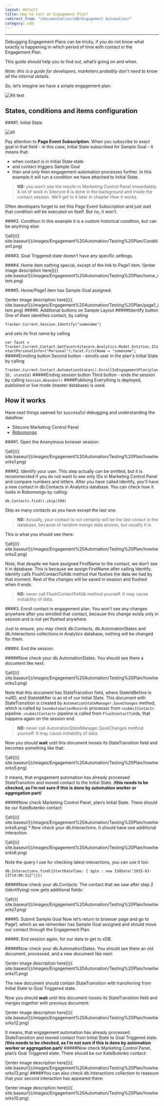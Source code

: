 ```yaml
---
layout: default
title: How to test an Engagement Plan?
redirect_from: "/documentation/xDB/Engagement Automation/"
category: xdb
---
```


* * *

Debugging Engagement Plans can be tricky, if you do not know what exactly is happening in which period of time with contact in the Engagement Plan.

This guide should help you to find out, what’s going on and when.

_Note: this is a guide for developers, marketers probably don’t need to know all the internal details._

So, let’s imagine we have a simple engagement plan:

![Alt text]({{site.baseurl}}/images/Engagement%20Automation/Testing%20Plan/engPlan1.png)

## States, conditions and items configuration

####1. Initial State

 ![alt]({{site.baseurl}}/images/Engagement%20Automation/Testing%20Plan/InitialStatePageEventSubscription.png)

Pay attention to **Page Event Subscription**.    When you subscribe to exact goal in that field - in this case, Initial State subscribed for Sample Goal - it means that:

* when contact is in Initial State state
* and contact  triggers Sample Goal
* then and only then engagement automation processes further. In this example it will run a condition we have attached to Initial State.

 > **NB:** you won’t see the results in Marketing Control Panel immediately. A lot of work in Sitecore 8 is done in the background and inside the contact session. We’ll get to it later in chapter How it works.

 Often developers forget to set this Page Event Subscription and just wait that condition will be executed on itself. But no, it won’t.


####2. Condition
In this example it is a custom historical condition, but can be anything else:

![alt]({{ site.baseurl}}/images/Engagement%20Automation/Testing%20Plan/Condition1.png)

####3. Goal Triggered state
doesn’t have any specific settings.

####4. Home item
nothing special, except of the link to Page1 item. 
![enter image description here]({{ site.baseurl}}/images/Engagement%20Automation/Testing%20Plan/home_item.png)

####5.  Home/Page1 item
has Sample Goal assigned.

![enter image description here]({{ site.baseurl}}/images/Engagement%20Automation/Testing%20Plan/page1_item.png)
####6.   Additional buttons on Sample Layout
#####Identify button
One of them identifies contact, by calling
     
`Tracker.Current.Session.Identify("somename")`
    
and sets its first name by calling
    
`var facet = 
	    Tracker.Current.Contact.GetFacet<Sitecore.Analytics.Model.Entities.IContactPersonalInfo>("Personal");facet.FirstName = "somename";`
#####Enrolling button
Second button - enrolls user in the plan's Initial State by calling	
	
`Tracker.Current.Contact.AutomationStates().EnrollInEngagementPlan(planID, stateId)`
#####Ending session button
Third button - ends the session by calling
`Session.Abandon()`
####Publising
Everything is deployed, published or live mode (master database) is used.

## How it works

Have next things opened for successful debugging and understanding the dataflow:

*   Sitecore Marketing Control Panel
*   [Robomongo](http://robomongo.org/)

####1.  Open the Anonymous browser session:

![alt]({{ site.baseurl}}/images/Engagement%20Automation/Testing%20Plan/howitworks1.png)

####2.  Identify your user. 
This step actually can be omitted, but it is recommended if you do not want to see only IDs in Marketing Control Panel and compare numbers and letters. After you have called Identify, you’ll have a new contact in db.Contacts in Analytics database. You can check how it looks in Robomongo by calling:

`db.Contacts.find().skip(390)`

Skip as many contacts as you have except the last one. 

> **NB:** Actually, your contact is not certainly will be the last conact in the database, because of random mongo data access, but usually it is.

This is what you should see there:

![alt]({{ site.baseurl}}/images/Engagement%20Automation/Testing%20Plan/howitworks2.png)

Note, that despite we have assigned FirstName to the contact, we don’t see it in database. This is because we assign FirstName after calling Identify. Identify calls FlushContactToXdb method that flushes the data we had by that moment. Rest of the changes will be saved in session and flushed when it ends.

>**NB:**  never call FlushContactToXdb method yourself. It may cause instability of data.

####3. Enroll contact in engagement plan. 
You won’t see any changes anywhere after you enrolled that contact, because this change exists only in session and is not yet flushed anywhere.

Just to ensure, you may check db.Contacts, db.AutomationStates and db.Interactions collections in Analytics database, nothing will be changed for them.

####4.   End the session.

#####Now check your db.AutomationStates. 
You should see there a document like next:

![alt]({{ site.baseurl}}/images/Engagement%20Automation/Testing%20Plan/howitworks3.png)

Note that this document has StateTransition field, where StateIdBefore is nullID, and StateIdAfter is an id of our Initial State. This document with StateTransition is created by `AutomationStateManager.SaveChanges` method, which is called by `SaveAutomationRecords` processor from `<submitContact>` pipeline. `<submitContact>` pipeline is called from `FlushContactToXdb`, that happens again on the session end.

> **NB:**  never call AutomationStateManager.SaveChanges method yourself. It may cause instability of data.

Now you should **wait** until this document looses its StateTransition field and becomes something like that:

![alt]({{ site.baseurl}}/images/Engagement%20Automation/Testing%20Plan/howitworks5.png)

It means, that engagement automation has already processed StateTransition and moved contact to the Initial State. **/this needs to be checked, as I’m not sure if this is done by automation worker or aggregation part/**

#####Now check Marketing Control Panel, plan’s Initial State. 
There should be our KateButenko contact:

![alt]({{ site.baseurl}}/images/Engagement%20Automation/Testing%20Plan/howitworks8.png)
    *   Now check your db.Interactions. It should have one additional interaction.

![alt]({{ site.baseurl}}/images/Engagement%20Automation/Testing%20Plan/howitworks6.png)

Note the query I use for checking latest interactions, you can use it too:

`db.Interactions.find({StartDateTime: { $gte : new ISODate("2015-03-13T14:00:31Z")}})`

#####Now check your db.Contacts. 
The contact that we saw after step 2 (identifying) now gets additional fields:

![alt({{ site.baseurl}}/images/Engagement%20Automation/Testing%20Plan/howitworks7.png)

####5. Submit Sample Goal
Now let’s return to browser page and go to Page1, which as we remember has Sample Goal assigned and should move our contact through the Engagement Plan.

####6. End session again, for our data to get to xDB.

#####Now check your db.AutomationStates. 
You should see there an old document, processed, and a new document like next:

![enter image description here]({{ site.baseurl}}/images/Engagement%20Automation/Testing%20Plan/howitworks11.png)

The new document should contain StateTransition with transferring from Initial State to Goal Triggered state.

Now you should **wait** until this document looses its StateTransition field and merges together with previous document:

![enter image description here]({{ site.baseurl}}/images/Engagement%20Automation/Testing%20Plan/howitworks12.png)

It means, that engagement automation has already processed StateTransition and moved contact from Initial State to Goal Triggered state. **/this needs to be checked, as I’m not sure if this is done by automation worker or aggregation part/**
#####Now check Marketing Control Panel, plan’s Goal Triggered state. 
There should be our KateButenko contact:

![enter image description here]({{ site.baseurl}}/images/Engagement%20Automation/Testing%20Plan/howitworks13.png)
#####You can also check db.Interactions collection 
to reassure that your second interaction has appeared there:

![enter image description here]({{ site.baseurl}}/images/Engagement%20Automation/Testing%20Plan/howitworks10.png)